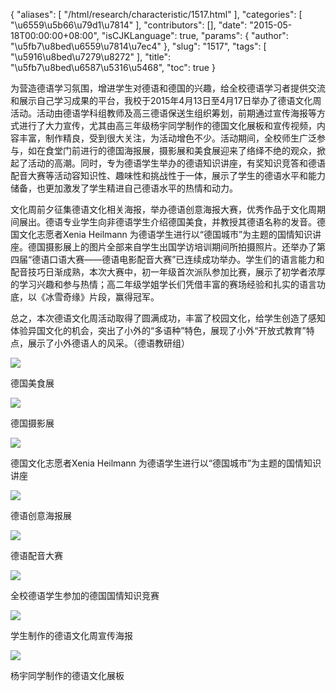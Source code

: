 {
    "aliases": [
        "/html/research/characteristic/1517.html"
    ],
    "categories": [
        "\u6559\u5b66\u79d1\u7814"
    ],
    "contributors": [],
    "date": "2015-05-18T00:00:00+08:00",
    "isCJKLanguage": true,
    "params": {
        "author": "\u5fb7\u8bed\u6559\u7814\u7ec4"
    },
    "slug": "1517",
    "tags": [
        "\u5916\u8bed\u7279\u8272"
    ],
    "title": "\u5fb7\u8bed\u6587\u5316\u5468",
    "toc": true
}

为营造德语学习氛围，增进学生对德语和德国的兴趣，给全校德语学习者提供交流和展示自己学习成果的平台，我校于2015年4月13日至4月17日举办了德语文化周活动。活动由德语学科组教师及高三德语保送生组织筹划，前期通过宣传海报等方式进行了大力宣传，尤其由高三年级杨宇同学制作的德国文化展板和宣传视频，内容丰富，制作精良，受到很大关注，为活动增色不少。活动期间，全校师生广泛参与，如在食堂门前进行的德国海报展，摄影展和美食展迎来了络绎不绝的观众，掀起了活动的高潮。同时，专为德语学生举办的德语知识讲座，有奖知识竞答和德语配音大赛等活动容知识性、趣味性和挑战性于一体，展示了学生的德语水平和能力储备，也更加激发了学生精进自己德语水平的热情和动力。









文化周前夕征集德语文化相关海报，举办德语创意海报大赛，优秀作品于文化周期间展出。德语专业学生向非德语学生介绍德国美食，并教授其德语名称的发音。德国文化志愿者Xenia Heilmann 为德语学生进行以“德国城市”为主题的国情知识讲座。德国摄影展上的图片全部来自学生出国学访培训期间所拍摄照片。还举办了第四届“德语口语大赛——德语电影配音大赛”已连续成功举办。学生们的语言能力和配音技巧日渐成熟，本次大赛中，初一年级首次派队参加比赛，展示了初学者浓厚的学习兴趣和参与热情；高二年级学姐学长们凭借丰富的赛场经验和扎实的语言功底，以《冰雪奇缘》片段，赢得冠军。




总之，本次德语文化周活动取得了圆满成功，丰富了校园文化，给学生创造了感知体验异国文化的机会，突出了小外的“多语种”特色，展现了小外“开放式教育”特点，展示了小外德语人的风采。（德语教研组）




  






![](http://www.tfls.cn/images/150518/6-15051P94944c8.jpg)  






德国美食展




  






![](http://www.tfls.cn/images/150518/6-15051P94944N4.jpg)  






德国摄影展




  






![](http://www.tfls.cn/images/150518/6-15051P94944609.jpg)  






德国文化志愿者Xenia Heilmann 为德语学生进行以“德国城市”为主题的国情知识讲座




  






![](http://www.tfls.cn/images/150518/6-15051P94944932.jpg)




德语创意海报展




  





![](http://www.tfls.cn/images/150518/6-15051P94944551.jpg)




德语配音大赛  






  






![](http://www.tfls.cn/images/150518/6-15051P94944602.jpg)  






全校德语学生参加的德国国情知识竞赛




  





![](http://www.tfls.cn/images/150518/6-15051P94944450.jpg)




学生制作的德语文化周宣传海报




  





![](https://cdn.tfls.online/mirror/full/f7a8abcd139c6fdf1b8cb579f748f7919ca41565.jpg)  






杨宇同学制作的德语文化展板




 


